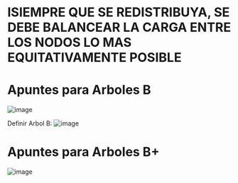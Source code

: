 # ISIEMPRE QUE SE REDISTRIBUYA, SE DEBE BALANCEAR LA CARGA ENTRE LOS NODOS LO MAS EQUITATIVAMENTE POSIBLE 
# Apuntes para Arboles B

![image](https://github.com/Giancardonee/FOD/assets/114377978/6503f547-1567-4405-88a9-be5aebe9329c)  

Definir Arbol B: 
![image](https://github.com/user-attachments/assets/6c2f2989-cf6e-418b-bced-1fd2054cc3a1)




# Apuntes para Arboles B+

![image](https://github.com/Giancardonee/FOD/assets/114377978/8c936659-f3a5-4d1a-a9d9-174b9c379eba)
